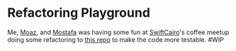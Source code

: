 # Refactoring Playground
Me, [Moaz](https://twitter.com/moazhussam), and [Mostafa](https://twitter.com/mostafakram) was having some fun at [SwiftCairo](https://twitter.com/SwiftCairo)'s coffee meetup doing some refactoring to [this repo](https://github.com/soapyigu/Swift-30-Projects/tree/master/Project%2004%20-%20Todo) to make the code more testable. #WIP
